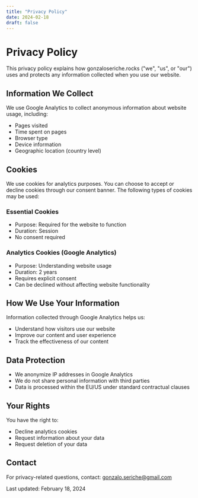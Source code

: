```yaml
---
title: "Privacy Policy"
date: 2024-02-18
draft: false
---
```


# Privacy Policy

This privacy policy explains how gonzaloseriche.rocks ("we", "us", or "our") uses and protects any information collected when you use our website.

## Information We Collect

We use Google Analytics to collect anonymous information about website usage, including:
- Pages visited
- Time spent on pages
- Browser type
- Device information
- Geographic location (country level)

## Cookies

We use cookies for analytics purposes. You can choose to accept or decline cookies through our consent banner. The following types of cookies may be used:

### Essential Cookies
- Purpose: Required for the website to function
- Duration: Session
- No consent required

### Analytics Cookies (Google Analytics)
- Purpose: Understanding website usage
- Duration: 2 years
- Requires explicit consent
- Can be declined without affecting website functionality

## How We Use Your Information

Information collected through Google Analytics helps us:
- Understand how visitors use our website
- Improve our content and user experience
- Track the effectiveness of our content

## Data Protection

- We anonymize IP addresses in Google Analytics
- We do not share personal information with third parties
- Data is processed within the EU/US under standard contractual clauses

## Your Rights

You have the right to:
- Decline analytics cookies
- Request information about your data
- Request deletion of your data

## Contact

For privacy-related questions, contact: gonzalo.seriche@gmail.com

Last updated: February 18, 2024